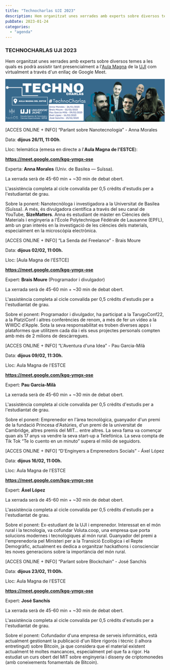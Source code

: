 ```yaml
---
title: "Technocharlas UJI 2023"
description: Hem organitzat unes xerrades amb experts sobre diversos temes a les quals es podrà assistir tant presencialment a l'Aula Magna de la UJI com virtualment a través d'un enllaç de Google Meet.
pubDate: 2023-01-24
categories: 
  - "agenda"
---
```


### TECHNOCHARLAS UJI 2023

Hem organitzat unes xerrades amb experts sobre diversos temes a les quals es podrà assistir tant presencialment a l'[Aula Magna](https://www.google.es/maps/place/Escuela+Superior+de+Tecnologia+I+Ciencias+Experimentales,+Avenguda+Avenida+de+Vicente+Sos+Baynat,+12006+Castell%C3%B3n+de+la+Plana,+Castell%C3%B3n,+Espa%C3%B1a/@39.9926198,-0.0676889,18z/data=!3m1!5s0xd5ffe0f98d8e357:0x79b3d77cb1bdb39f!4m6!3m5!1s0xd5ffe0f98be12e9:0x4e7634c2c3b978b7!8m2!3d39.9926854!4d-0.0673032!16s%2Fg%2F1hhx08l_l?entry=ttu&g_ep=EgoyMDI1MDMzMC4wIKXMDSoASAFQAw%3D%3D) de la [UJI](https://www.google.es/maps/place/Universitat+Jaume+I/@39.9902105,-0.0511631,14z/data=!4m6!3m5!1s0xd5ffe0fca9b5147:0x1368bf53b3a7fb3f!8m2!3d39.9943481!4d-0.0702147!16zL20vMDg0dGNk?coh=164777&entry=tt&shorturl=1) com virtualment a través d'un enllaç de Google Meet.

 ![](images/BannerTecnocharlas-1024x274.png)

\[ACCES ONLINE + INFO\] “Parlant sobre Nanotecnologia” - Anna Morales

Data: **dijous 26/11, 11:00h**.

Lloc: telemàtica (emesa en directe a l'**Aula Magna de l'ESTCE**):

**https://meet.google.com/kgq-ymgx-ose**

Experta: **Anna Morales** (Univ. de Basilea — Suïssa).

La xerrada serà de 45-60 min + ~30 min de debat obert.

L'assistència completa al cicle convalida per 0,5 crèdits d'estudis per a l'estudiantat de grau.

Sobre la ponent: Nanotecnòloga i investigadora a la Universitat de Basilea (Suïssa). A més, és divulgadora científica a través del seu canal de YouTube, **SizeMatters**. Anna és estudiant de màster en Ciències dels Materials i enginyeria a l'École Polytechnique Fédérale de Lausanne (EPFL), amb un gran interès en la investigació de les ciències dels materials, especialment en la microscòpia electrònica.

\[ACCES ONLINE + INFO\] “La Senda del Freelance” - Brais Moure

Data: **dijous 02/02, 11:00h.**

Lloc: [Aula Magna de l'ESTCE]

**https://meet.google.com/kgq-ymgx-ose**

Expert: **Brais Moure** (Programador i divulgador)

La xerrada serà de 45-60 min + ~30 min de debat obert.

L'assistència completa al cicle convalida per 0,5 crèdits d'estudis per a l'estudiantat de grau.

Sobre el ponent: Programador i divulgador, ha participat a la TarugoConf22, a la PlatziConf i altres conferències de renom, a més de fer un vídeo a la WWDC d'Apple. Sota la seva responsabilitat es troben diverses apps i plataformes que utilitzem cada dia i els seus projectes personals compten amb més de 2 milions de descàrregues.

\[ACCES ONLINE + INFO\] “L'Aventura d'una Idea” - Pau Garcia-Milà

Data: **dijous 09/02, 11:30h.**

Lloc: Aula Magna de l'ESTCE

**https://meet.google.com/kgq-ymgx-ose**

Expert: **Pau Garcia-Milà**

La xerrada serà de 45-60 min + ~30 min de debat obert.

L'assistència completa al cicle convalida per 0,5 crèdits d'estudis per a l'estudiantat de grau.

Sobre el ponent: Emprenedor en l'àrea tecnològica, guanyador d'un premi de la fundació Princesa d'Astúries, d'un premi de la universitat de Cambridge, altres premis del MIT… entre altres. La seva fama va començar quan als 17 anys va vendre la seva start-up a Telefónica. La seva compta de Tik Tok “Te lo cuento en un minuto” supera el milió de seguidors.

\[ACCES ONLINE + INFO\] “D'Enginyers a Emprenedors Socials” - Áxel López

Data: **dijous 16/02, 11:00h.**

Lloc: Aula Magna de l'ESTCE

**https://meet.google.com/kgq-ymgx-ose**

Expert: **Áxel López**

La xerrada serà de 45-60 min + ~30 min de debat obert.

L'assistència completa al cicle convalida per 0,5 crèdits d'estudis per a l'estudiantat de grau.

Sobre el ponent: Ex-estudiant de la UJI i emprenedor. Interessat en el món rural i la tecnologia, va cofundar Voluta.coop, una empresa que porta solucions modernes i tecnològiques al món rural. Guanyador del premi a l'emprenedoria pel Ministeri per a la Transició Ecològica i el Repte Demogràfic, actualment es dedica a organitzar hackathons i conscienciar les noves generacions sobre la importància del món rural.  

\[ACCES ONLINE + INFO\] “Parlant sobre Blockchain” - José Sanchís

Data: **dijous 23/02, 11:00h.**

Lloc: Aula Magna de l'ESTCE

**https://meet.google.com/kgq-ymgx-ose**

Expert: **José Sanchís**

La xerrada serà de 45-60 min + ~30 min de debat obert.

L'assistència completa al cicle convalida per 0,5 crèdits d'estudis per a l'estudiantat de grau.

Sobre el ponent: Cofundador d'una empresa de serveis informàtics, està actualment gestionant la publicació d'un llibre rigorós i tècnic (i alhora entretingut) sobre Bitcoin, ja que considera que el material existent actualment té moltes mancances, especialment pel que fa a rigor. Ha estudiat un curs obert del MIT sobre enginyeria i disseny de criptomonedes (amb coneixements fonamentals de Bitcoin).
